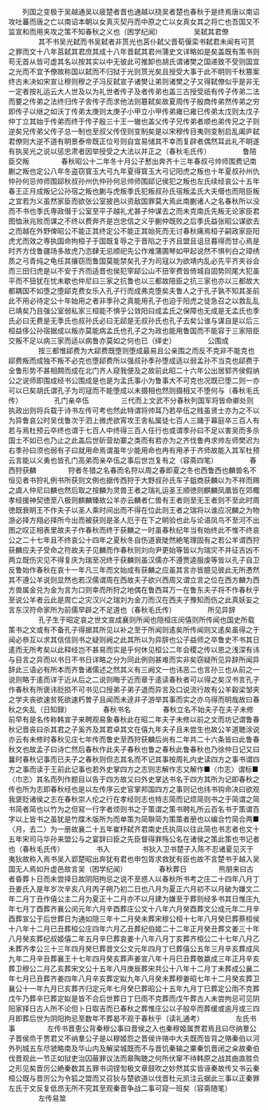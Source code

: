 <!-- { "loadSidebar": true } -->
　　列国之变极于吴越通吴以疲楚者晋也通越以挠吴者楚也春秋于是终焉唐以南诏攻吐蕃而唐之亡以南诏本朝以女真灭契丹而中原之亡以女真女其之将亡也吾国又不监宣和而用夹攻之策不知春秋之义也（困学纪闻）
　　
　　吴弑其君僚
　　
　　其不书吴光弑而书吴弑者非贳光也莒仆弑父晋荀偃栾书弑君未闻有可贳之罪而文十八年莒弑其君庶其成十八年晋弑其君州蒲史文详略如是矣盖既有策书则苟无首从皆可虚其名以按其实以中无彼此可推卸也胡氏谓诸樊之国递致不受则国宜之光而不宜予僚故称国以弑而不归狱于光则贳光矣且授受大事于此不眀则千秋篡案终古未决如宋宣让穆则穆之子冯反弑宣子诸樊让弟则诸樊之子又得弑僚似乎是非无一定者按礼运云大人世及以为礼世者传子及者传弟也盖三古授受祇有传子传弟二法而要之传弟之法终归传子舎传子而求他法则簒弑矣故夏周传子殷商传弟然传弟之穷即传子以继之如沃丁传弟太庚则太庚子小甲立小甲传弟雍已雍已传弟太戊则太戊子仲丁立其始于传弟而终于传子殷三十王一辙也盖父传子兄传弟者顺也弟传兄之子则逆矣兄传弟父传子总一制也至叔父传侄则变制矣是以宋穆传目夷则变制启乱阖庐弑君僚则大逆不道有眀景泰帝既正位号则自宜易储其不幸而复辟者偶然耳此礼不眀遂有执吴光之说以惩忠肃者因举授受之大法以并正之（春秋毛氏传）
　　
　　鲁陪臣交叛
　　
　　春秋昭公十二年冬十月公子慭出奔齐十三年春叔弓帅师围费记南蒯之叛也定公八年冬盗窃寳玉大弓九年夏得寳玉大弓记阳虎之叛也十年夏叔孙州仇仲孙何忌帅师围郈秋叔孙州仇仲孙何忌帅师围郈记侯犯之叛也左氏续经哀公十五年春王正月成叛记公孙宿之叛也蒯与虎叛季氏犯叛叔孙氏宿叛孟氏大夫僣也而陪臣叛之宜若为义虽然家臣而欲张公室披邑以资敌国罪莫大焉此南蒯诸人之名春秋所以没而不书也季氏専政僣于公室至平子越礼尤甚子仲谋去之而未克南氏先叛无论家臣君图恤湫兆败而谋之不终以费奔齐是岂忠信之义乎蒯仲既败之后季氏益张昭公谋欲去之而越在外野俾昭公不能正其终定公不能正其始死而无讨春秋痛焉桓子嗣政家臣阳虎尤而效之専执国命拘桓子于国既复辱之于晋陷之于齐且盟且诅旦暮得而甘心焉是时齐方伐鲁疆场多故虎乃恣肆无忌顺祀先公作难蒲圃琴如甲起说然不惧判白之璋绣质之弓青纯之龟任其攘窃而鲁国莫能禁矣孔子为司冦以为欲靖内乱必先平齐夹谷会而三田归虎是以不安于齐而适晋也侯犯宰郈公山不狃宰费皆倚城自固势同尾大犯虽平而不狃犹在忧未歇也仲尼曰三家之抗鲁也以三都故陪臣之抗三家也亦以三都故大都耦国不如堕之堕郈克费女乐入孔子行而成弗克堕矣夫鲁人之于孔子孰不知其圣前此不用必待定公十年始用之者非季孙之真能用孔子也迫于阳虎之徒急召之以救乱乱已靖矣乃且强公室弱私家三桓能不惧乎公敛阳曰成孟氏之保障也无成是无孟氏也季氏必曰无费是无季氏也叔孙氏必曰无郈是无叔孙氏也孔子去矣公谁与谋自是以后三桓益侈公孙宿据成以叛亦莫能病孟氏也孔子之为政也能用鲁国而不能容于三家陪臣交叛不足以病三家而适以病鲁亦莫如之何也已（绎史）
　　
　　公围成
　　
　　按三都惟郈费为大郈费既堕则堕成最易且公亲围之而反不克非不能克也郈费叛而成独不叛不必克也堕郈费所以强叔孙季孙堕成适以弱孟孙不当克也郈费于全鲁形势不甚相闗而成在北门齐人窥我便及之故前此昭二十六年公出居郓齐侯假纳公之说师即围成经书公围成是也是为孟氏事小为鲁事大不可克也况既已堕二则一亦可以已矣胡氏谓孔子为司冦而不能堕成以未摄相也然则摄相又不堕何与（春秋毛氏传）
　　
　　孔门亲卒伍
　　
　　三代而上文武不分春秋列国军将皆命卿处则执政出则将兵载于诗书左传可考也然此特谓将帅耳乃若卒伍之贱虽贤士亦为之不以为异鲁哀公时吴伐鲁次于泗上微虎欲宵攻王舎私属徒七百人三踊于幕庭卒三百人有若与焉杜预云卒终也谓于七百人中终得三百人任行也或谓季孙曰不足以害吴而多杀国士不如已也乃止之此盖后世斫营劫寨之类而有若亦为之齐伐鲁冉求帅左师樊迟为右季孙曰须也弱有子曰就用命焉谓虽年少能用命也冉有用矛于齐师故能入其军杜预云言能以义勇也皆孔门高弟而亲卒伍之事后世岂复有之（容斋四笔）
　　
　　春西狩获麟
　　
　　狩者冬猎之名春而名狩以周之春即夏之冬也西鲁西也麟兽名不恒见者书狩礼例书所获则文例也据传西狩于大野叔孙氏车子鉏商获麟以为不祥而赐之虞人仲尼曰麟也然后取之按麟为灵兽王者之瑞礼运圣王顺徳则麒麟凤凰皆在郊棷孝经援神契徳至八极则麒麟臻故公羊亦云麟者仁兽有王者则至无王者则不至此时周徳既衰眀王不作夫子以圣人乘时间出而不得在位此则王者之瑞将以谁应况麟之为物游必择方翔必择所今出而被获则是圣人厄于在下之眀验也此与论语凤鸟不至河不出图之叹正相表里故夫子作春秋而终于获麟之一时虽春秋纪年当有始终此不惟不终哀公之二十七年且不终哀公十四年之夏秋冬自伤道衰陡然絶笔理固有之若公羊谓西狩获麟应夫子受命之符故夫子见麟而作春秋则刘向尹更始等皆以为瑞灾不并征吉凶不两立既伤灾见不得复庆为瑞至况终于获麟则虽汉儒亦不遵贾逵服虔等皆以孔子自卫反鲁始作春秋在哀十一年凡三年而文始成有获麟之应虽其言亦皆臆见彼此无所慿然其不遵公羊说则显然也若汉儒谓周在西故夫子欲兴西周又谓立言之位在西方麟为西方兽属金兑为金为言为口则幸而所狩之地偶在鲁西耳万一在鲁东夫子将不作春秋乎至说公羊者云此是周亡之灾汉兴之瑞刘为金刀而汉在西夫子豫知而伤之此真妖妄之言东汉符命家所为前儒早辟之不足道也（春秋毛氏传）
　　
　　所见异辞
　　
　　孔子生于昭定哀之世文宣成襄则所闻也隠桓庄闵僖则所传闻也国史所载策书之文或有不备孔子得据其所见以补之至于所闻则逺矣所传闻则又逺矣虽得之于闻必叅互以求其信信则书之疑则阙之此其所以为异辞也公子益师之卒鲁史不书其日逺而无所考矣以此释经岂不甚易而实是乎何休见桓公二年会稷之传以恩之浅深有讳与目言之异而以书日不书日详略之分为同此例则甚难而实非矣窃疑所见异辞所闻异辞此三语必有所本而齐鲁诸儒述之然其义有三阙文一也讳恶二也言孙三也从前之一说则略于逺而详于近从后之二说则晦于近而章于逺读春秋者可以得之矣汉书言孔子作春秋有所褒讳贬损不可书见口授弟子弟子退而异言及口说流行故有公羊榖梁邹夹之学夫丧欲速贫死欲速朽曽子且闻而未逹非子游举其事而实之亦乌得而眀哉故曰春秋之失乱（日知録）
　　
　　春秋书名
　　
　　春秋立名不始夫子在夫子未修前早有是名传称韩宣子来聘观易象春秋此在昭二年夫子未修以前之文而坊记谓鲁春秋记晋丧曰杀其君之子奚齐及其君卓其文在僖九年夫子且未尝生也故公羊道聴涂说亦云有未修时春秋见庄七年传而鲁史至西狩获麟后尚有二年共二十六条皆曰此鲁春秋文也故孟子曰诗亡然后春秋作此夫子春秋也鲁之春秋此鲁春秋也乃徐仲日记又曰曩时春秋记事而已夫子之春秋则但志其名而不记其事按周礼内史读四方之事书谓四方之事而读于王前此记事也若外史掌四方之志则志解作志又解作■〈巾志〉谓标■〈巾志〉其名而列作题目以告于四方故又曰外史掌达书名于四方其所为记即春秋之传也所为志即春秋经也是以左传序云史官掌邦国四方之事则记也纬书钩命决曰欲观我褒贬诸侯之志在春秋崇人伦之行在孝经则志也特志简而记烦简则书之于简谓之简书简者简也以竹为之但冩一行字者烦则书之于策谓之策书聘礼所云百名书于策谓百字以上皆书之虽犹是竹牒木版所为而单策为简聨简为策策者册也以编合竹简合两■〈月，去二〉为一册故襄二十五年崔杼弑齐君南史氏执简以往此简也书志者也文十五年宋司马华孙来盟公与之宴辞曰臣之先臣督得罪殇公名在诸侯之策此策也书记者也（春秋毛氏传）
　　
　　书入
　　
　　书狄入卫书楚子入陈不忍诸夏见灭于夷狄故称入焉书吴入郢楚昭出奔犹有君也申包胥求救犹有臣也故不言楚书于越入吴国无人焉如升虚邑故言吴（困学纪闻）
　　
　　春秋葬日
　　
　　熊朋来曰古者昏葬卜日而未尝择日故阴阳拘忌之说不至惑人以春秋所书考之庄二十四年八月丁丑姜氏入是年岁次辛亥八月丙子朔乃初二日也八月为夏正六月初不以月破为嫌文二年二月丁丑作僖公主二月为夏正十二月亦不以月建为嫌至于葬则经多书其日惟庄九年七月丁酉葬齐襄公闵元年六月辛酉葬庄公文十八年六月癸酉葬文公成元年二月辛酉葬宣公于后世葬日为通如隠三年十二月癸未葬宋穆公桓十七年八月癸巳葬蔡桓侯十八年十二月已丑葬桓公庄四年六月乙丑葬纪伯姬二十二年正月癸丑葬文姜三十年八月癸亥葬纪叔姬僖二年五月辛巳葬哀姜十八年八月丁亥葬齐桓公二十七年八月乙未葬齐孝公三十三年四月癸巳葬晋文公文元年四月丁巳葬僖公五年三月辛亥葬成风九年二月辛丑葬襄王十七年四月癸亥葬声姜宣八年十月巳丑葬敬嬴成三年正月辛亥葬卫穆公二月乙亥葬宋文公十五年八月庚辰葬宋共公十八年十二月丁未葬成公襄二年七月已丑葬齐姜四年八月辛亥葬定姒九年八月癸未葬穆姜昭七年十二月癸亥葬卫襄公十一年九月巳亥葬齐归定元年七月癸巳葬昭公十五年九月丁巳葬定公雨不克葬戊午乃葬辛巳葬定姒是皆不合后世葬日丁巳雨不克葬而戊午葬古人未尝拘忌可见阴阳家择日古人所不论但卜日取吉而已春秋之葬惟庄公以子般卒而葬缓或逾月或三四月即葬后世为阴阳拘忌至数年不葬曷不观于春秋乎（读礼通考）
　　
　　左氏书事
　　
　　左传书晋恵公背秦穆公事曰晋侯之入也秦穆姬属贾君焉且曰尽纳羣公子晋侯烝于贾君又不纳羣公子是以穆姬怨之晋侯许赂中大夫既而皆背之赂秦伯以河外列城五东尽虢略南及华山内及解梁城既而不与晋饥秦输之粟秦饥晋闭之籴故秦伯伐晋观此一节正如狱吏治囚蔽罪议法而皋陶聴之何所伏窜不待韩原之战其曲直胜负之形见矣晋厉公絶秦数其五罪书词铿訇极文章鼓吹之妙然其实皆诬秦故传又书云秦桓公既与晋厉公为令狐之盟而又召狄与楚欲道以伐晋杜元凯注云据此三事以正秦罪左氏于文反复低昂无所不究其至观秦晋争战二事可窥一班矣（容斋随笔）
　　
　　左传易筮
　　
